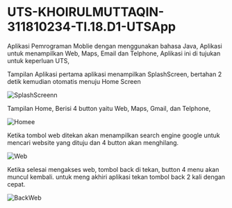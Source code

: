 # UTS-KHOIRULMUTTAQIN-311810234-TI.18.D1-UTSApp
Aplikasi Pemrograman Moblie dengan menggunakan bahasa Java, Aplikasi untuk menampilkan Web, Maps, Email dan Telphone, Aplikasi ini di tujukan untuk keperluan UTS, 

Tampilan Aplikasi pertama aplikasi menampilkan SplashScreen, bertahan 2 detik kemudian otomatis menuju Home Screen


![SplashScreenn](https://user-images.githubusercontent.com/60081182/116797304-87baf300-ab0e-11eb-9c6f-bcba8836b947.jpg)

Tampilan Home, Berisi 4 button yaitu Web, Maps, Gmail, dan Telphone,

![Homee](https://user-images.githubusercontent.com/60081182/116797302-85f12f80-ab0e-11eb-96a7-681e131b95b3.JPG)


Ketika tombol web ditekan akan menampilkan search engine google untuk mencari website yang dituju dan 4 button akan menghilang. 

![Web](https://user-images.githubusercontent.com/60081182/116797311-8e496a80-ab0e-11eb-809f-2b789e966ea6.JPG)

Ketika selesai mengakses web, tombol back di tekan, button 4 menu akan muncul kembali. untuk meng akhiri aplikasi tekan tombol back 2 kali dengan cepat.

![BackWeb](https://user-images.githubusercontent.com/60081182/116797296-81c51200-ab0e-11eb-998b-80c8bdf26bd8.JPG)




